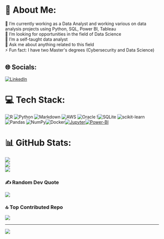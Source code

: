 # 💫 About Me:
🔭 I’m currently working as a Data Analyst and working various on data analysis projects using Python, SQL, Power BI, Tableau<br>👯 I’m looking for opportunities in the field of Data Science<br>🌱 I’m a self-taught data analyst<br>💬 Ask me about anything related to this field<br>⚡ Fun fact: I have two Master's degrees (Cybersecurity and Data Science)


## 🌐 Socials:
[![LinkedIn](https://img.shields.io/badge/LinkedIn-%230077B5.svg?logo=linkedin&logoColor=white)](https://linkedin.com/in/sumaiya-mahmud03) 

# 💻 Tech Stack:
![R](https://img.shields.io/badge/r-%23276DC3.svg?style=for-the-badge&logo=r&logoColor=white) ![Python](https://img.shields.io/badge/python-3670A0?style=for-the-badge&logo=python&logoColor=ffdd54) ![Markdown](https://img.shields.io/badge/markdown-%23000000.svg?style=for-the-badge&logo=markdown&logoColor=white) ![AWS](https://img.shields.io/badge/AWS-%23FF9900.svg?style=for-the-badge&logo=amazon-aws&logoColor=white) ![Oracle](https://img.shields.io/badge/Oracle-F80000?style=for-the-badge&logo=oracle&logoColor=white) !![SQLite](https://img.shields.io/badge/sqlite-%2307405e.svg?style=for-the-badge&logo=sqlite&logoColor=white) ![scikit-learn](https://img.shields.io/badge/scikit--learn-%23F7931E.svg?style=for-the-badge&logo=scikit-learn&logoColor=white) ![Pandas](https://img.shields.io/badge/pandas-%23150458.svg?style=for-the-badge&logo=pandas&logoColor=white) ![NumPy](https://img.shields.io/badge/numpy-%23013243.svg?style=for-the-badge&logo=numpy&logoColor=white)![Docker](https://img.shields.io/badge/docker-%230db7ed.svg?style=for-the-badge&logo=docker&logoColor=white)[![Jupyter](https://img.shields.io/badge/Jupyter-orange?style=for-the-badge&logo=Jupyter)](https://jupyter.org/try)[![Power-BI](https://img.shields.io/badge/Power-BI-blue?style=for-the-badge&logo=Jupyter)](https://jupyter.org/try)


# 📊 GitHub Stats:
![](https://github-readme-stats.vercel.app/api?username=sumaiyamahmud&theme=dark&hide_border=false&include_all_commits=false&count_private=false)<br/>
![](https://github-readme-streak-stats.herokuapp.com/?user=sumaiyamahmud&theme=dark&hide_border=false)<br/>
![](https://github-readme-stats.vercel.app/api/top-langs/?username=sumaiyamahmud&theme=dark&hide_border=false&include_all_commits=false&count_private=false&layout=compact)

### ✍️ Random Dev Quote
![](https://quotes-github-readme.vercel.app/api?type=horizontal&theme=radical)

### 🔝 Top Contributed Repo
![](https://github-contributor-stats.vercel.app/api?username=sumaiyamahmud&limit=5&theme=dark&combine_all_yearly_contributions=true)

---
[![](https://visitcount.itsvg.in/api?id=sumaiyamahmud&icon=0&color=0)](https://visitcount.itsvg.in)

<!-- Proudly created with GPRM ( https://gprm.itsvg.in ) -->
